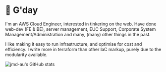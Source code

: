 # 👋 G'day

I'm an AWS Cloud Engineer, interested in tinkering on the web. Have done web-dev (FE & BE), server management, EUC Support, Corporate System Management/Administration and many, (many) other things in the past.

I like making it easy to run infrastructure, and optimise for cost and efficiency. I write more in terraform than other IaC markup, purely due to the modularity available.

![jmd-au's GitHub stats](https://github-readme-stats.vercel.app/api?username=jmd-au&show=reviews,discussions_started,discussions_answered,prs_merged,prs_merged_percentage)
